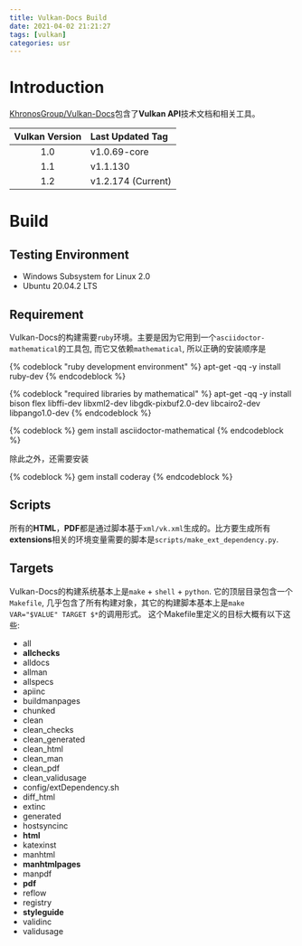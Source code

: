 ```yaml
---
title: Vulkan-Docs Build
date: 2021-04-02 21:21:27
tags: [vulkan]
categories: usr
---
```


# Introduction
[KhronosGroup/Vulkan-Docs](https://github.com/KhronosGroup/Vulkan-Docs)包含了**Vulkan API**技术文档和相关工具。

| Vulkan Version | Last Updated Tag   |
|:--------------:|:-------------------|
| 1.0            | v1.0.69-core       |
| 1.1            | v1.1.130           |
| 1.2            | v1.2.174 (Current) | 

<!--more-->

# Build
## Testing Environment
- Windows Subsystem for Linux 2.0
- Ubuntu 20.04.2 LTS

## Requirement
Vulkan-Docs的构建需要`ruby`环境。主要是因为它用到一个`asciidoctor-mathematical`的工具包, 而它又依赖`mathematical`, 所以正确的安装顺序是

{% codeblock "ruby development environment" %}
apt-get -qq -y install ruby-dev
{% endcodeblock %}

{% codeblock "required libraries by mathematical" %}
apt-get -qq -y install bison flex libffi-dev libxml2-dev libgdk-pixbuf2.0-dev libcairo2-dev libpango1.0-dev
{% endcodeblock %}

{% codeblock %}
gem install asciidoctor-mathematical
{% endcodeblock %}

除此之外，还需要安装

{% codeblock %}
gem install coderay
{% endcodeblock %}

## Scripts
所有的**HTML**，**PDF**都是通过脚本基于`xml/vk.xml`生成的。比方要生成所有**extensions**相关的环境变量需要的脚本是`scripts/make_ext_dependency.py`.

## Targets
Vulkan-Docs的构建系统基本上是`make` + `shell` + `python`. 它的顶层目录包含一个`Makefile`, 几乎包含了所有构建对象，其它的构建脚本基本上是`make VAR="$VALUE" TARGET $*`的调用形式。 这个Makefile里定义的目标大概有以下这些:

- all
- **allchecks**
- alldocs
- allman
- allspecs
- apiinc
- buildmanpages
- chunked
- clean
- clean_checks
- clean_generated
- clean_html
- clean_man
- clean_pdf
- clean_validusage
- config/extDependency.sh
- diff_html
- extinc
- generated
- hostsyncinc
- **html**
- katexinst
- manhtml
- **manhtmlpages**
- manpdf
- **pdf**
- reflow
- registry
- **styleguide**
- validinc
- validusage

